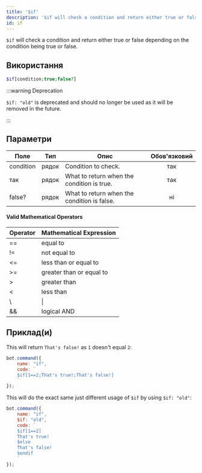 ```yaml
---
title: '$if'
description: '$if will check a condition and return either true or false depending on the condition being true or false.'
id: if
---
```


`$if` will check a condition and return either true or false depending on the condition being true or false.

## Використання

```php
$if[condition;true;false?]
```

:::warning Deprecation


`$if: "old"` is deprecated and should no longer be used as it will be removed in the future.

:::


## Параметри

| Поле      | Тип   | Опис                                        | Обов'язковий |
| --------- | ----- | ------------------------------------------- |:------------:|
| condition | рядок | Condition to check.                         |     так      |
| так       | рядок | What to return when the condition is true.  |     так      |
| false?    | рядок | What to return when the condition is false. |      ні      |

#### Valid Mathematical Operators

| Operator | Mathematical Expression  |
| -------- | ------------------------ |
| ==       | equal to                 |
| !=       | not equal to             |
| <=       | less than or equal to    |
| \>=     | greater than or equal to |
| \>      | greater than             |
| <        | less than                |
| \       | \|     | logical OR     |
| &&       | logical AND              |

## Приклад(и)

This will return `That's false!` as `1` doesn't equal `2`:

```javascript
bot.command({
    name: "if",
    code: `
    $if[1==2;That's true!;That's false!]
    `
});
```

This will do the exact same just different usage of `$if` by using `$if: "old"`:

```javascript
bot.command({
    name: "if",
    $if: "old",
    code: `
    $if[1==2]
    That's true!
    $else
    That's false!
    $endif
    `
});
```